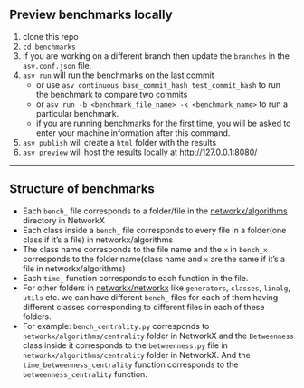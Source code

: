 ## Preview benchmarks locally

1. clone this repo
2. `cd benchmarks`
3. If you are working on a different branch then update the `branches` in the `asv.conf.json` file.
4. `asv run` will run the benchmarks on the last commit
    - or use `asv continuous base_commit_hash test_commit_hash` to run the benchmark to compare two commits
    - or `asv run -b <benchmark_file_name> -k <benchmark_name>` to run a particular benchmark.
    - if you are running benchmarks for the first time, you will be asked to enter your machine information after this command.
5. `asv publish` will create a `html` folder with the results
6. `asv preview` will host the results locally at http://127.0.0.1:8080/

<hr>

## Structure of benchmarks

- Each `bench_` file corresponds to a folder/file in the [networkx/algorithms](https://github.com/networkx/networkx/tree/main/networkx/algorithms) directory in NetworkX
- Each class inside a `bench_` file corresponds to every file in a folder(one class if it’s a file) in networkx/algorithms
- The class name corresponds to the file name and the `x` in `bench_x` corresponds to the folder name(class name and `x` are the same if it’s a file in networkx/algorithms)
- Each `time_` function corresponds to each function in the file.
- For other folders in [networkx/networkx](https://github.com/networkx/networkx/tree/main/networkx) like `generators`, `classes`, `linalg`, `utils` etc. we can have different `bench_` files for each of them having different classes corresponding to different files in each of these folders.
- For example: `bench_centrality.py` corresponds to `networkx/algorithms/centrality` folder in NetworkX and the `Betweenness` class inside it corresponds to the `betweenness.py` file in `networkx/algorithms/centrality` folder in NetworkX. And the `time_betweenness_centrality` function corresponds to the `betweenness_centrality` function.
